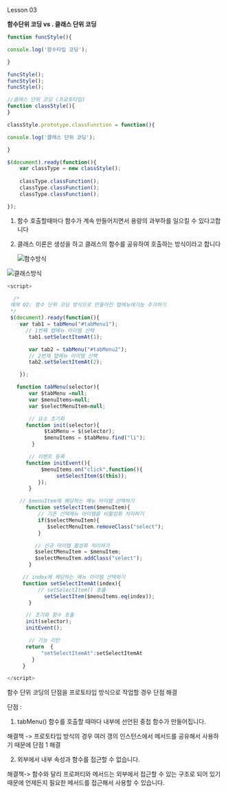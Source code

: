 

Lesson 03

**함수단위 코딩 vs . 클래스 단위 코딩**



```javascript
function funcStyle(){

console.log('함수타입 코딩');

}

funcStyle();
funcStyle();
funcStyle();
```



```javascript
//클래스 단위 코딩 (프로토타입)
function classStyle(){
}

classStyle.prototype.classFunction = function(){

console.log('클래스 단위 코딩');

}

$(document).ready(function(){
    var classType = new classStyle();
    
    classType.classFunction();
    classType.classFunction();
    classType.classFunction();

});
```

1. 함수 호출할때마다 함수가 계속 만들어지면서 용량의 과부하를 일으킬 수 있다고합니다

2. 클래스 이론은 생성을 하고 클래스의 함수를 공유하여 호출하는 방식이라고 합니다

   <img src="http://darling2.cafe24.com/study/javascript/study/img/day2/1.JPG" alt="함수방식" />



<img src="http://darling2.cafe24.com/study/javascript/study/img/day2/2.JPG" alt="클래스방식" />

  

```javascript
<script>

  /*
 예제 02: 함수 단위 코딩 방식으로 만들어진 탭메뉴에기능 추가하기
 */
 $(document).ready(function(){
    var tab1 = tabMenu("#tabMenu1");
      // 1번째 탭메뉴 아이템 선택
       tab1.setSelectItemAt(1);

       var tab2 = tabMenu("#tabMenu2");
       // 2번재 탭메뉴 아이템 선택
       tab2.setSelectItemAt(2);

    });

   function tabMenu(selector){
       var $tabMenu =null;
       var $menuItems=null;
       var $selectMenuItem=null;

       // 요소 초기화
      function init(selector){
            $tabMenu = $(selector);
            $menuItems = $tabMenu.find("li");
        }

       // 이벤트 등록
      function initEvent(){
           $menuItems.on("click",function(){
                setSelectItem($(this));
          });
       }

    // $menuItem에 해당하는 메뉴 아이템 선택하기
      function setSelectItem($menuItem){
          // 기존 선택메뉴 아이템을 비활성화 처리하기
          if($selectMenuItem){
             $selectMenuItem.removeClass("select");
          }

         // 신규 아이템 활성화 처리하기
         $selectMenuItem = $menuItem;
         $selectMenuItem.addClass("select");
       }

     // index에 해당하는 메뉴 아이템 선택하기
     function setSelectItemAt(index){
          // setSelectItem() 호출
            setSelectItem($menuItems.eq(index));
	   }

      // 초기화 함수 호출
      init(selector);
      initEvent();

       // 기능 리턴
      return  {
           "setSelectItemAt":setSelectItemAt
        }
   	 }

</script>
```

함수 단위 코딩의 단점을 프로토타입 방식으로 작업할 경우 단점 해결

단점 : 

1. tabMenu() 함수를 호출할 때마다 내부에 선언된 중첩 함수가 만들어집니다.

해결책 -> 프로토타입 방식의 경우 여러 갱의 인스턴스에서 메서드를 공유해서 사용하기 때문에 단점 1 해결

2. 외부에서 내부 속성과 함수를 접근할 수 없습니다.

해결책-> 함수와 달리 프로퍼티와 메서드는 외부에서 접근할 수 있는 구조로 되어 있기 때문에 언제든지 필요한 메서드를 접근해서 사용할 수 있습니다.